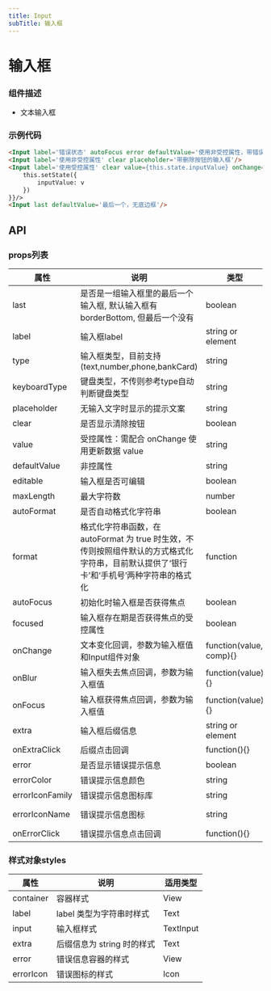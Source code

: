 ```yaml
---
title: Input
subTitle: 输入框
---
```


# 输入框

### 组件描述
- 文本输入框


### 示例代码

```html
<Input label='错误状态' autoFocus error defaultValue='使用非受控属性，带错误状态，且自动聚焦'/>
<Input label='使用非受控属性' clear placeholder='带删除按钮的输入框'/>
<Input label='使用受控属性' clear value={this.state.inputValue} onChange={v => {
	this.setState({
		inputValue: v
	})
}}/>
<Input last defaultValue='最后一个，无底边框'/>
```

## API

### props列表

属性 | 说明 | 类型 | 默认值
----|-----|------|------
| last | 是否是一组输入框里的最后一个输入框, 默认输入框有 borderBottom, 但最后一个没有 | boolean | false |
| label | 输入框label | string or element | - |
| type | 输入框类型，目前支持(text,number,phone,bankCard) | string | text |
| keyboardType | 键盘类型，不传则参考type自动判断键盘类型 | string | - |
| placeholder | 无输入文字时显示的提示文案 | string | - |
| clear | 是否显示清除按钮 | boolean | false |
| value | 受控属性：需配合 onChange 使用更新数据 value | string | - |
| defaultValue | 非控属性 | string | '' |
| editable | 输入框是否可编辑 | boolean | true |
| maxLength | 最大字符数 | number | - |
| autoFormat | 是否自动格式化字符串 | boolean | true |
| format | 格式化字符串函数，在 autoFormat 为 true 时生效，不传则按照组件默认的方式格式化字符串，目前默认提供了‘银行卡’和‘手机号’两种字符串的格式化| function | - |
| autoFocus | 初始化时输入框是否获得焦点 | boolean | false |
| focused | 输入框存在期是否获得焦点的受控属性 | boolean | false |
| onChange | 文本变化回调，参数为输入框值和Input组件对象 | function(value, comp){} | - |
| onBlur | 输入框失去焦点回调，参数为输入框值 | function(value){} | - |
| onFocus | 输入框获得焦点回调，参数为输入框值 | function(value){} | - |
| extra | 输入框后缀信息 | string or element | - |
| onExtraClick | 后缀点击回调 | function(){} | - |
| error | 是否显示错误提示信息 | boolean | false |
| errorColor | 错误提示信息颜色 | string | '#f50'|
| errorIconFamily | 错误提示信息图标库 | string | - |
| errorIconName | 错误提示信息图标 | string | exclamation-circle |
| onErrorClick | 错误提示信息点击回调 | function(){} | - |

### 样式对象styles

属性 | 说明 | 适用类型
----|-----|------
| container | 容器样式 | View |
| label | label 类型为字符串时样式 | Text |
| input | 输入框样式 | TextInput |
| extra | 后缀信息为 string 时的样式 | Text |
| error | 错误信息容器的样式 | View |
| errorIcon | 错误图标的样式 | Icon |